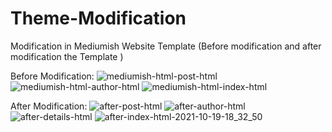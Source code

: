 # Theme-Modification
Modification in Mediumish Website Template (Before modification and after modification the Template )


Before Modification:
![mediumish-html-post-html](https://user-images.githubusercontent.com/90255998/138028023-040801b4-ccec-445d-9fd5-3806234b3c44.png)
![mediumish-html-author-html](https://user-images.githubusercontent.com/90255998/138028046-d72b3b59-2786-4004-85a7-49bf89ec90e3.png)
![mediumish-html-index-html](https://user-images.githubusercontent.com/90255998/138028097-1ce74fff-6706-4669-9b16-04aa6c3bab3a.png)


After Modification:
![after-post-html](https://user-images.githubusercontent.com/90255998/138028683-e601d668-220b-4fa2-af70-cd08da926856.png)
![after-author-html](https://user-images.githubusercontent.com/90255998/138028693-cd865a67-b0c3-4e0d-ae95-47f4d94badda.png)
![after-details-html](https://user-images.githubusercontent.com/90255998/138028699-f8d635e2-1bbb-44f0-b8cb-6570b0d6484a.png)
![after-index-html-2021-10-19-18_32_50](https://user-images.githubusercontent.com/90255998/138028702-c52c15c2-9052-4c5a-b528-a6f25988149d.png)
